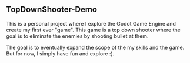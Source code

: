 ## TopDownShooter-Demo

This is a personal project where I explore the Godot Game Engine and create my first ever "game". This game is a top down shooter where the goal is to eliminate the enemies by shooting bullet at them. 

The goal is to eventually expand the scope of the my skills and the game. But for now, I simply have fun and explore :). 
